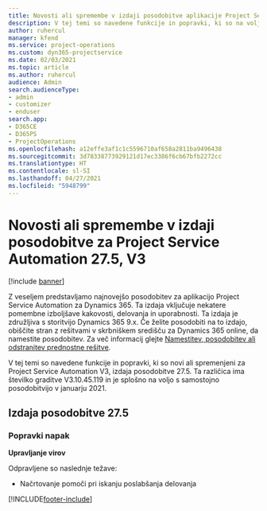 ```yaml
---
title: Novosti ali spremembe v izdaji posodobitve aplikacije Project Service Automation 27.5, sprotni popravek, V3
description: V tej temi so navedene funkcije in popravki, ki so na voljo v aplikaciji Project Service Automation 27.5, sprotni popravek, V3.
author: ruhercul
manager: kfend
ms.service: project-operations
ms.custom: dyn365-projectservice
ms.date: 02/03/2021
ms.topic: article
ms.author: ruhercul
audience: Admin
search.audienceType:
- admin
- customizer
- enduser
search.app:
- D365CE
- D365PS
- ProjectOperations
ms.openlocfilehash: a12effe3af1c1c5596710af658a2811ba9496438
ms.sourcegitcommit: 3d78338773929121d17ec3386f6cb67bfb2272cc
ms.translationtype: HT
ms.contentlocale: sl-SI
ms.lasthandoff: 04/27/2021
ms.locfileid: "5948799"
---
```

# <a name="whats-new-or-changed-in-project-service-automation-update-release-275-v3"></a>Novosti ali spremembe v izdaji posodobitve za Project Service Automation 27.5, V3

[!include [banner](../includes/psa-now-project-operations.md)]

Z veseljem predstavljamo najnovejšo posodobitev za aplikacijo Project Service Automation za Dynamics 365. Ta izdaja vključuje nekatere pomembne izboljšave kakovosti, delovanja in uporabnosti. Ta izdaja je združljiva s storitvijo Dynamics 365 9.x. Če želite posodobiti na to izdajo, obiščite stran z rešitvami v skrbniškem središču za Dynamics 365 online, da namestite posodobitev. Za več informacij glejte [Namestitev, posodobitev ali odstranitev prednostne rešitve](/power-platform/admin/install-remove-preferred-solution).

V tej temi so navedene funkcije in popravki, ki so novi ali spremenjeni za Project Service Automation V3, izdaja posodobitve 27.5. Ta različica ima številko graditve V3.10.45.119 in je splošno na voljo s samostojno posodobitvijo v januarju 2021.

## <a name="update-release-275"></a>Izdaja posodobitve 27.5

### <a name="bug-fixes"></a>Popravki napak


**Upravljanje virov**

Odpravljene so naslednje težave:

- Načrtovanje pomoči pri iskanju poslabšanja delovanja


[!INCLUDE[footer-include](../includes/footer-banner.md)]